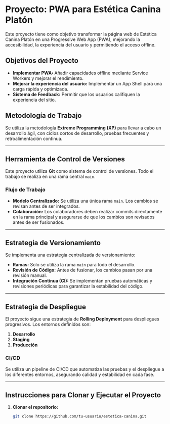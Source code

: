 # Proyecto: PWA para Estética Canina Platón

Este proyecto tiene como objetivo transformar la página web de Estética Canina Platón en una Progressive Web App (PWA), mejorando la accesibilidad, la experiencia del usuario y permitiendo el acceso offline.

## Objetivos del Proyecto
- **Implementar PWA:** Añadir capacidades offline mediante Service Workers y mejorar el rendimiento.
- **Mejorar la experiencia del usuario:** Implementar un App Shell para una carga rápida y optimizada.
- **Sistema de Feedback:** Permitir que los usuarios califiquen la experiencia del sitio.

## Metodología de Trabajo
Se utiliza la metodología **Extreme Programming (XP)** para llevar a cabo un desarrollo ágil, con ciclos cortos de desarrollo, pruebas frecuentes y retroalimentación continua.

---

## Herramienta de Control de Versiones

Este proyecto utiliza **Git** como sistema de control de versiones. Todo el trabajo se realiza en una rama central `main`.

### Flujo de Trabajo
- **Modelo Centralizado:** Se utiliza una única rama `main`. Los cambios se revisan antes de ser integrados.
- **Colaboración:** Los colaboradores deben realizar commits directamente en la rama principal y asegurarse de que los cambios son revisados antes de ser fusionados.

---

## Estrategia de Versionamiento

Se implementa una estrategia centralizada de versionamiento:
- **Ramas:** Solo se utiliza la rama `main` para todo el desarrollo.
- **Revisión de Código:** Antes de fusionar, los cambios pasan por una revisión manual.
- **Integración Continua (CI):** Se implementan pruebas automáticas y revisiones periódicas para garantizar la estabilidad del código.

---

## Estrategia de Despliegue

El proyecto sigue una estrategia de **Rolling Deployment** para despliegues progresivos. Los entornos definidos son:
1. **Desarrollo**
2. **Staging**
3. **Producción**

### CI/CD
Se utiliza un pipeline de CI/CD que automatiza las pruebas y el despliegue a los diferentes entornos, asegurando calidad y estabilidad en cada fase.

---

## Instrucciones para Clonar y Ejecutar el Proyecto

1. **Clonar el repositorio:**
   ```bash
   git clone https://github.com/tu-usuario/estetica-canina.git
